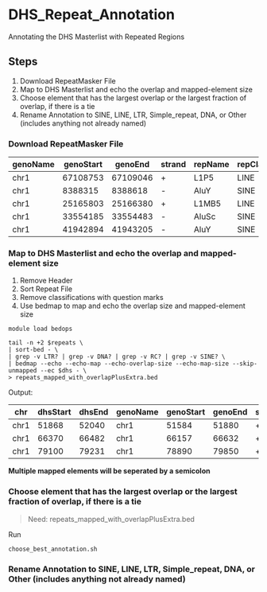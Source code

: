 # DHS_Repeat_Annotation
Annotating the DHS Masterlist with Repeated Regions


## Steps
1. Download RepeatMasker File
2. Map to DHS Masterlist and echo the overlap and mapped-element size
3. Choose element that has the largest overlap or the largest fraction of overlap, if there is a tie
4. Rename Annotation to SINE, LINE, LTR, Simple_repeat, DNA, or Other (includes anything not already named)


### Download RepeatMasker File
| genoName  | genoStart | genoEnd  | strand | repName | repClass  | repFamily |
| ------------- | ------------- | ------------- | ------------- | ------------- | ------------- | ------------- |
| chr1  |	67108753  | 67109046  | + | L1P5  | LINE  | L1  |
| chr1  | 8388315 | 8388618 | - | AluY  | SINE  | Alu |
| chr1  | 25165803  | 25166380  | + | L1MB5 | LINE  | L1  |
| chr1  | 33554185  | 33554483  | - | AluSc | SINE  | Alu |
| chr1  | 41942894  | 41943205  | - | AluY  | SINE  | Alu |


### Map to DHS Masterlist and echo the overlap and mapped-element size

1. Remove Header
2. Sort Repeat File
3. Remove classifications with question marks
4. Use bedmap to map and echo the overlap size and mapped-element size

```
module load bedops
 
tail -n +2 $repeats \  
| sort-bed - \    
| grep -v LTR? | grep -v DNA? | grep -v RC? | grep -v SINE? \ 
| bedmap --echo --echo-map --echo-overlap-size --echo-map-size --skip-unmapped --ec $dhs - \ 
> repeats_mapped_with_overlapPlusExtra.bed
```

Output:

| chr | dhsStart | dhsEnd | genoName  | genoStart | genoEnd  | strand | repName | repClass  | repFamily | overlapSize | mapSize |
| ------------- | ------------- | ------------- | ------------- | ------------- | ------------- | ------------- | ------------- | ------------- | ------------- | ------------- | ------------- |
| chr1 | 51868 | 52040 | chr1 | 51584 | 51880 | + | AluYj4 | SINE | Alu| 12 | 296 |
| chr1 | 66370 | 66482 | chr1 | 66157 | 66632 |+ |(AT)n | Simple_repeat | Simple_repeat | 112 | 475 |
| chr1 | 79100 | 79231| chr1 | 78890 | 79850 | + | L1PREC2 | LINE | L1 | 131| 960 |

**Multiple mapped elements will be seperated by a semicolon**


### Choose element that has the largest overlap or the largest fraction of overlap, if there is a tie

> Need: 
> repeats_mapped_with_overlapPlusExtra.bed

Run
```
choose_best_annotation.sh
```


### Rename Annotation to SINE, LINE, LTR, Simple_repeat, DNA, or Other (includes anything not already named)
